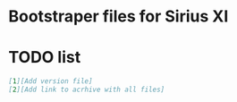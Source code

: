 # Bootstraper files for Sirius XI
# TODO list
```markdown
[1][Add version file]
[2][Add link to acrhive with all files]
```
